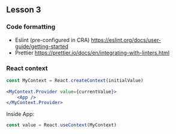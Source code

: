 ## Lesson 3

### Code formatting

- Eslint (pre-configured in CRA) https://eslint.org/docs/user-guide/getting-started
- Prettier https://prettier.io/docs/en/integrating-with-linters.html

### React context

```jsx
const MyContext = React.createContext(initialValue)
    
<MyContext.Provider value={currentValue}>
    <App />
</MyContext.Provider>
```

Inside App:
```javascript
const value = React.useContext(MyContext)
```
